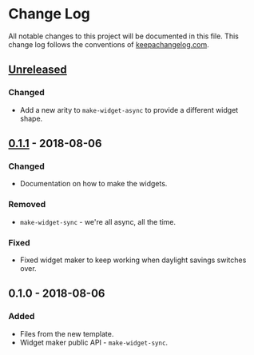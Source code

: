# Change Log
All notable changes to this project will be documented in this file. This change log follows the conventions of [keepachangelog.com](http://keepachangelog.com/).

## [Unreleased]
### Changed
- Add a new arity to `make-widget-async` to provide a different widget shape.

## [0.1.1] - 2018-08-06
### Changed
- Documentation on how to make the widgets.

### Removed
- `make-widget-sync` - we're all async, all the time.

### Fixed
- Fixed widget maker to keep working when daylight savings switches over.

## 0.1.0 - 2018-08-06
### Added
- Files from the new template.
- Widget maker public API - `make-widget-sync`.

[Unreleased]: https://github.com/your-name/thor/compare/0.1.1...HEAD
[0.1.1]: https://github.com/your-name/thor/compare/0.1.0...0.1.1
